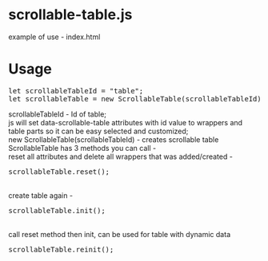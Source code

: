 # scrollable-table.js

example of use - index.html

# Usage
<pre>
let scrollableTableId = "table";
let scrollableTable = new ScrollableTable(scrollableTableId);
</pre>
scrollableTableId - Id of table;</br>
js will set data-scrollable-table attributes with id value to wrappers and table parts so it can be easy selected and customized;</br>
new ScrollableTable(scrollableTableId) - creates scrollable table</br>
ScrollableTable has 3 methods you can call - 
</br>
reset all attributes and delete all wrappers that was added/created -
<pre>
scrollableTable.reset();
</pre>
</br>
create table again -
<pre>
scrollableTable.init();
</pre>
</br>
call reset method then init, can be used for table with dynamic data
<pre>
scrollableTable.reinit();
</pre>

